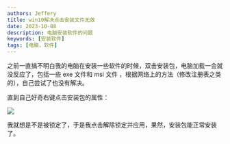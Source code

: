 ```yaml
---
authors: Jeffery
title: win10解决点击安装文件无效
date: 2023-10-08
description: 电脑安装软件的问题
keywords: [安装软件]
tags: [电脑，软件]
---
```


之前一直搞不明白我的电脑在安装一些软件的时候，双击安装包，电脑加载一会就没反应了，包括一些 exe 文件和 msi 文件 ，根据网络上的方法（修改注册表之类的），自己尝试了也没有解决。

直到自己好奇右键点击安装包的属性：

![](https://zhimg.oss-cn-guangzhou.aliyuncs.com/notsure/20231008223207.png)

我就想是不是被锁定了，于是我点击解除锁定并应用，果然，安装包能正常安装了。
